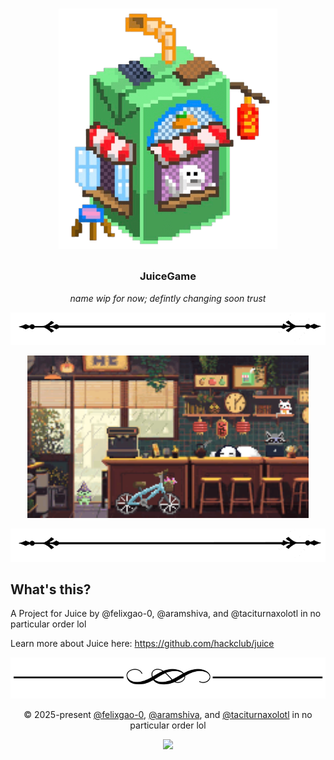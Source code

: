 <h3 align="center">
    <img src="https://github.com/hackclub/juice/blob/main/site/public/juicebigimage.png?raw=true" width="350" alt="juice gif"/><br/>
    <img src="https://raw.githubusercontent.com/taciturnaxolotl/carriage/master/.github/images/transparent.png" height="45" width="0px"/>
    <span>JuiceGame</span>
    <img src="https://raw.githubusercontent.com/taciturnaxolotl/carriage/master/.github/images/transparent.png" height="30" width="0px"/>
</h3>

<p align="center">
    <i>name wip for now; defintly changing soon trust</i>
</p>


<p align="center">
	<img src="https://raw.githubusercontent.com/taciturnaxolotl/carriage/master/.github/images/line-break-thin.svg" />
</p>

<p align="center">
    <img src="https://raw.githubusercontent.com/felixgao-0/juiceGame/main/.github/images/background.gif" width="450" alt="juice gif"/>
</p>

<p align="center">
	<img src="https://raw.githubusercontent.com/taciturnaxolotl/carriage/master/.github/images/line-break-thin.svg" />
</p>

## What's this?

A Project for Juice by @felixgao-0, @aramshiva, and @taciturnaxolotl in no particular order lol

Learn more about Juice here: https://github.com/hackclub/juice

<p align="center">
	<img src="https://raw.githubusercontent.com/taciturnaxolotl/carriage/master/.github/images/line-break.svg" />
</p>

<p align="center">
    &copy 2025-present <a href="https://github.com/felixgao-0">@felixgao-0</a>, <a href="https://github.com/aramshiva">@aramshiva</a>, and <a href="https://github.com/taciturnaxolotl">@taciturnaxolotl</a> in no particular order lol
</p>

<p align="center">
	<a href="https://github.com/felixgao-0/juiceGame/blob/main/LICENSE.md"><img src="https://img.shields.io/static/v1.svg?style=for-the-badge&label=License&message=MIT&logoColor=d9e0ee&colorA=363a4f&colorB=b7bdf8"/></a>
</p>
